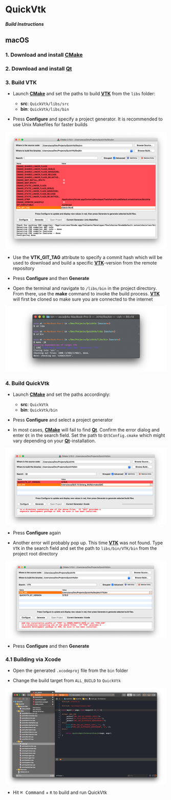 QuickVtk
===
##### Build Instructions
macOS
----

### 1. Download and install [CMake](https://cmake.org)

### 2. Download and install [Qt](https://www.qt.io/download/)

### 3. Build VTK
	
- Launch [**CMake**](https://cmake.org) and set the paths to build [**VTK**](http://www.vtk.org) from the `libs` folder:

	- **src**: `QuickVtk/libs/src`
	- **bin**: `QuickVtk/libs/bin`

- Press **Configure** and specify a project generator. It is recommended to use Unix Makefiles for faster builds

<center>
	<img src="./vtk-cmake.png"/>
</center>

- Use the **VTK\_GIT\_TAG** attribute to specify a commit hash which will be used to download and build a specific [**VTK**](http://www.vtk.org)-version from the remote repository 

- Press **Configure** and then **Generate**

- Open the terminal and navigate to `/libs/bin` in the project directory. From there, use the **make** command to invoke the build process. [**VTK**](http://www.vtk.org) will first be cloned so make sure you are connected to the internet

<center>
	<img src="./vtk-build.png"/>
</center>

### 4. Build QuickVtk 

- Launch [**CMake**](https://cmake.org) and set the paths accordingly:

	- **src**: `QuickVtk`
	- **bin**: `QuickVtk/bin`

- Press **Configure** and select a project generator

- In most cases, [**CMake**](https://cmake.org) will fail to find [**Qt**](https://www.qt.io/). Confirm the error dialog and enter `Qt` in the search field. Set the path to `Qt5Config.cmake` which might vary depending on your [**Qt**](https://www.qt.io/)-installation. 

<center>
	<img src="./quickvtk-cmake-qt.png"/>
</center>

- Press **Configure** again

- Another error will probably pop up. This time [**VTK**](http://www.vtk.org) was not found. Type `VTK` in the search field and set the path to `libs/bin/VTK/bin` from the project root directory

<center>
	<img src="./quickvtk-cmake-vtk.png"/>
</center>

- Press **Configure** and then **Generate**

### 4.1 Building via Xcode

- Open the generated `.xcodeproj` file from the `bin` folder

- Change the build target from `ALL_BUILD` to `QuickVtk`

<center>
	<img src="./quickvtk-xcode.png"/>
</center>

- Hit <kbd>⌘ Command</kbd> + `R` to build and run QuickVtk
